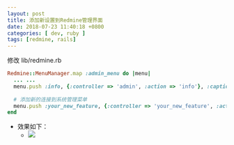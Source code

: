 ```yaml
---
layout: post
title: 添加新设置到Redmine管理界面
date: 2018-07-23 11:40:18 +0800
categories: [ dev, ruby ]
tags: [redmine, rails]
---
```


修改 lib/redmine.rb

~~~ ruby
Redmine::MenuManager.map :admin_menu do |menu|
  ... ...
  menu.push :info, {:controller => 'admin', :action => 'info'}, :caption => :label_information_plural, :last => true
  
  # 添加新的连接到系统管理菜单
  menu.push :your_new_feature, {:controller => 'your_new_feature', :action => 'index'}, :caption => '新的功能设置'
end
~~~

* 效果如下：
  * ![](settings.png)


